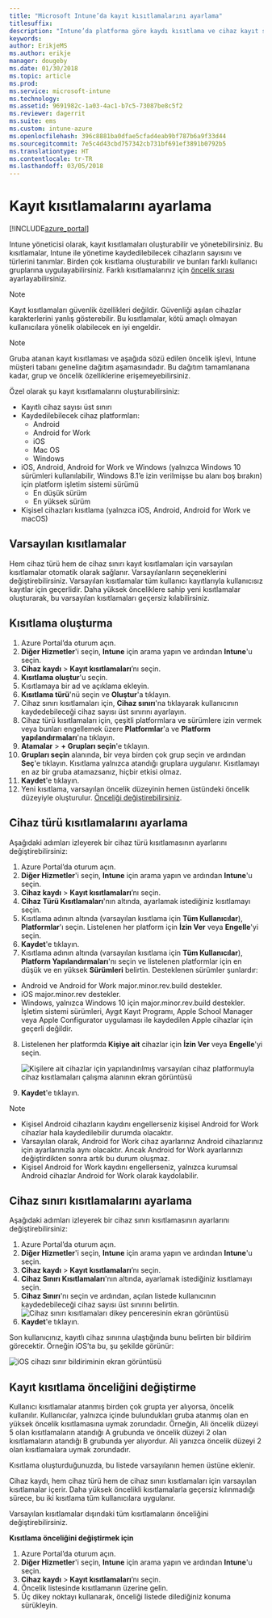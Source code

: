 ```yaml
---
title: "Microsoft Intune’da kayıt kısıtlamalarını ayarlama"
titlesuffix: 
description: "Intune’da platforma göre kaydı kısıtlama ve cihaz kayıt sınırı ayarlama."
keywords: 
author: ErikjeMS
ms.author: erikje
manager: dougeby
ms.date: 01/30/2018
ms.topic: article
ms.prod: 
ms.service: microsoft-intune
ms.technology: 
ms.assetid: 9691982c-1a03-4ac1-b7c5-73087be8c5f2
ms.reviewer: dagerrit
ms.suite: ems
ms.custom: intune-azure
ms.openlocfilehash: 396c8881ba0dfae5cfad4eab9bf787b6a9f33d44
ms.sourcegitcommit: 7e5c4d43cbd757342cb731bf691ef3891b0792b5
ms.translationtype: HT
ms.contentlocale: tr-TR
ms.lasthandoff: 03/05/2018
---
```

# <a name="set-enrollment-restrictions"></a>Kayıt kısıtlamalarını ayarlama

[!INCLUDE[azure_portal](./includes/azure_portal.md)]

Intune yöneticisi olarak, kayıt kısıtlamaları oluşturabilir ve yönetebilirsiniz. Bu kısıtlamalar, Intune ile yönetime kaydedilebilecek cihazların sayısını ve türlerini tanımlar. Birden çok kısıtlama oluşturabilir ve bunları farklı kullanıcı gruplarına uygulayabilirsiniz. Farklı kısıtlamalarınız için [öncelik sırası](#change-enrollment-restriction-priority) ayarlayabilirsiniz.

>[!NOTE]
>Kayıt kısıtlamaları güvenlik özellikleri değildir. Güvenliği aşılan cihazlar karakterlerini yanlış gösterebilir. Bu kısıtlamalar, kötü amaçlı olmayan kullanıcılara yönelik olabilecek en iyi engeldir.

>[!NOTE]
>Gruba atanan kayıt kısıtlaması ve aşağıda sözü edilen öncelik işlevi, Intune müşteri tabanı geneline dağıtım aşamasındadır. Bu dağıtım tamamlanana kadar, grup ve öncelik özelliklerine erişemeyebilirsiniz.

Özel olarak şu kayıt kısıtlamalarını oluşturabilirsiniz:

- Kayıtlı cihaz sayısı üst sınırı
- Kaydedilebilecek cihaz platformları:
  - Android
  - Android for Work
  - iOS
  - Mac OS
  - Windows
- iOS, Android, Android for Work ve Windows (yalnızca Windows 10 sürümleri kullanılabilir, Windows 8.1’e izin verilmişse bu alanı boş bırakın) için platform işletim sistemi sürümü
  - En düşük sürüm
  - En yüksek sürüm
- Kişisel cihazları kısıtlama (yalnızca iOS, Android, Android for Work ve macOS)

## <a name="default-restrictions"></a>Varsayılan kısıtlamalar

Hem cihaz türü hem de cihaz sınırı kayıt kısıtlamaları için varsayılan kısıtlamalar otomatik olarak sağlanır. Varsayılanların seçeneklerini değiştirebilirsiniz. Varsayılan kısıtlamalar tüm kullanıcı kayıtlarıyla kullanıcısız kayıtlar için geçerlidir. Daha yüksek önceliklere sahip yeni kısıtlamalar oluşturarak, bu varsayılan kısıtlamaları geçersiz kılabilirsiniz.

## <a name="create-a-restriction"></a>Kısıtlama oluşturma

1. Azure Portal’da oturum açın.
2. **Diğer Hizmetler**'i seçin, **Intune** için arama yapın ve ardından **Intune**'u seçin.
3. **Cihaz kaydı** > **Kayıt kısıtlamaları**’nı seçin.
4. **Kısıtlama oluştur**'u seçin.
5. Kısıtlamaya bir ad ve açıklama ekleyin.
6. **Kısıtlama türü**'nü seçin ve **Oluştur**'a tıklayın.
7. Cihaz sınırı kısıtlamaları için, **Cihaz sınırı**'na tıklayarak kullanıcının kaydedebileceği cihaz sayısı üst sınırını ayarlayın.
8. Cihaz türü kısıtlamaları için, çeşitli platformlara ve sürümlere izin vermek veya bunları engellemek üzere **Platformlar**'a ve **Platform yapılandırmaları**'na tıklayın.
9. **Atamalar** > **+ Grupları seçin**'e tıklayın.
10. **Grupları seçin** alanında, bir veya birden çok grup seçin ve ardından **Seç**'e tıklayın. Kısıtlama yalnızca atandığı gruplara uygulanır. Kısıtlamayı en az bir gruba atamazsanız, hiçbir etkisi olmaz.
11. **Kaydet**'e tıklayın.
12. Yeni kısıtlama, varsayılan öncelik düzeyinin hemen üstündeki öncelik düzeyiyle oluşturulur. [Önceliği değiştirebilirsiniz](#change-enrollment-restriction-priority).

## <a name="set-device-type-restrictions"></a>Cihaz türü kısıtlamalarını ayarlama

Aşağıdaki adımları izleyerek bir cihaz türü kısıtlamasının ayarlarını değiştirebilirsiniz:

1. Azure Portal’da oturum açın.
2. **Diğer Hizmetler**'i seçin, **Intune** için arama yapın ve ardından **Intune**'u seçin.
3. **Cihaz kaydı** > **Kayıt kısıtlamaları**’nı seçin.
4. **Cihaz Türü Kısıtlamaları**'nın altında, ayarlamak istediğiniz kısıtlamayı seçin.
5. Kısıtlama adının altında (varsayılan kısıtlama için **Tüm Kullanıcılar**), **Platformlar**'ı seçin. Listelenen her platform için **İzin Ver** veya **Engelle**'yi seçin.
6. **Kaydet**'e tıklayın.
7. Kısıtlama adının altında (varsayılan kısıtlama için **Tüm Kullanıcılar**), **Platform Yapılandırmaları**'nı seçin ve listelenen platformlar için en düşük ve en yüksek **Sürümleri** belirtin. Desteklenen sürümler şunlardır:
  - Android ve Android for Work major.minor.rev.build destekler.
  - iOS major.minor.rev destekler.
  - Windows, yalnızca Windows 10 için major.minor.rev.build destekler.
  İşletim sistemi sürümleri, Aygıt Kayıt Programı, Apple School Manager veya Apple Configurator uygulaması ile kaydedilen Apple cihazlar için geçerli değildir.
8. Listelenen her platformda **Kişiye ait** cihazlar için **İzin Ver** veya **Engelle**'yi seçin.

    ![Kişilere ait cihazlar için yapılandırılmış varsayılan cihaz platformuyla cihaz kısıtlamaları çalışma alanının ekran görüntüsü](media/device-restrictions-platform-configurations.png)
9. **Kaydet**'e tıklayın.

>[!NOTE]
>- Kişisel Android cihazların kaydını engellerseniz kişisel Android for Work cihazlar hala kaydedilebilir durumda olacaktır.
>- Varsayılan olarak, Android for Work cihaz ayarlarınız Android cihazlarınız için ayarlarınızla aynı olacaktır. Ancak Android for Work ayarlarınızı değiştirdikten sonra artık bu durum oluşmaz.
>- Kişisel Android for Work kaydını engellerseniz, yalnızca kurumsal Android cihazlar Android for Work olarak kaydolabilir.

## <a name="set-device-limit-restrictions"></a>Cihaz sınırı kısıtlamalarını ayarlama

Aşağıdaki adımları izleyerek bir cihaz sınırı kısıtlamasının ayarlarını değiştirebilirsiniz:

1. Azure Portal’da oturum açın.
2. **Diğer Hizmetler**'i seçin, **Intune** için arama yapın ve ardından **Intune**'u seçin.
3. **Cihaz kaydı** > **Kayıt kısıtlamaları**’nı seçin.
4. **Cihaz Sınırı Kısıtlamaları**'nın altında, ayarlamak istediğiniz kısıtlamayı seçin.
5. **Cihaz Sınırı**'nı seçin ve ardından, açılan listede kullanıcının kaydedebileceği cihaz sayısı üst sınırını belirtin.
    ![Cihaz sınırı kısıtlamaları dikey penceresinin ekran görüntüsü](./media/device-restrictions-limit.png)
6. **Kaydet**'e tıklayın.

Son kullanıcınız, kayıtlı cihaz sınırına ulaştığında bunu belirten bir bildirim görecektir. Örneğin iOS’ta bu, şu şekilde görünür:

![iOS cihazı sınır bildiriminin ekran görüntüsü](./media/enrollment-restrictions-ios-set-limit-notification.png)

## <a name="change-enrollment-restriction-priority"></a>Kayıt kısıtlama önceliğini değiştirme

Kullanıcı kısıtlamalar atanmış birden çok grupta yer alıyorsa, öncelik kullanılır. Kullanıcılar, yalnızca içinde bulundukları gruba atanmış olan en yüksek öncelik kısıtlamasına uymak zorundadır. Örneğin, Ali öncelik düzeyi 5 olan kısıtlamaların atandığı A grubunda ve öncelik düzeyi 2 olan kısıtlamaların atandığı B grubunda yer alıyordur. Ali yanızca öncelik düzeyi 2 olan kısıtlamalara uymak zorundadır.

Kısıtlama oluşturduğunuzda, bu listede varsayılanın hemen üstüne eklenir.

Cihaz kaydı, hem cihaz türü hem de cihaz sınırı kısıtlamaları için varsayılan kısıtlamalar içerir. Daha yüksek öncelikli kısıtlamalarla geçersiz kılınmadığı sürece, bu iki kısıtlama tüm kullanıcılara uygulanır.

Varsayılan kısıtlamalar dışındaki tüm kısıtlamaların önceliğini değiştirebilirsiniz.

**Kısıtlama önceliğini değiştirmek için**

1. Azure Portal’da oturum açın.
2. **Diğer Hizmetler**'i seçin, **Intune** için arama yapın ve ardından **Intune**'u seçin.
3. **Cihaz kaydı** > **Kayıt kısıtlamaları**’nı seçin.
4. Öncelik listesinde kısıtlamanın üzerine gelin.
5. Üç dikey noktayı kullanarak, önceliği listede dilediğiniz konuma sürükleyin.
